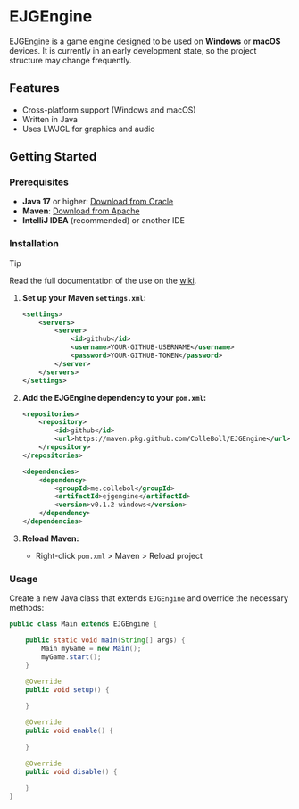 # EJGEngine

EJGEngine is a game engine designed to be used on **Windows** or **macOS** devices. It is currently in an early development state, so the project structure may change frequently.

## Features

- Cross-platform support (Windows and macOS)
- Written in Java
- Uses LWJGL for graphics and audio

## Getting Started

### Prerequisites

- **Java 17** or higher: [Download from Oracle](https://www.oracle.com/java/technologies/downloads/)
- **Maven**: [Download from Apache](https://maven.apache.org/download.cgi)
- **IntelliJ IDEA** (recommended) or another IDE

### Installation
> [!TIP]
> Read the full documentation of the use on the [wiki](https://github.com/ColleBoll/EJGEngine/wiki).

1. **Set up your Maven `settings.xml`:**
    ```xml
    <settings>
        <servers>
            <server>
                <id>github</id>
                <username>YOUR-GITHUB-USERNAME</username>
                <password>YOUR-GITHUB-TOKEN</password>
            </server>
        </servers>
    </settings>
    ```

2. **Add the EJGEngine dependency to your `pom.xml`:**
    ```xml
    <repositories>
        <repository>
            <id>github</id>
            <url>https://maven.pkg.github.com/ColleBoll/EJGEngine</url>
        </repository>
    </repositories>

    <dependencies>
        <dependency>
            <groupId>me.collebol</groupId>
            <artifactId>ejgengine</artifactId>
            <version>v0.1.2-windows</version>
        </dependency>
    </dependencies>
    ```

3. **Reload Maven:**
    - Right-click `pom.xml` > Maven > Reload project

### Usage

Create a new Java class that extends `EJGEngine` and override the necessary methods:

```java
public class Main extends EJGEngine {

    public static void main(String[] args) {
        Main myGame = new Main();
        myGame.start();
    }

    @Override
    public void setup() {
        
    }

    @Override
    public void enable() {
        
    }

    @Override
    public void disable() {
        
    }
}
```
